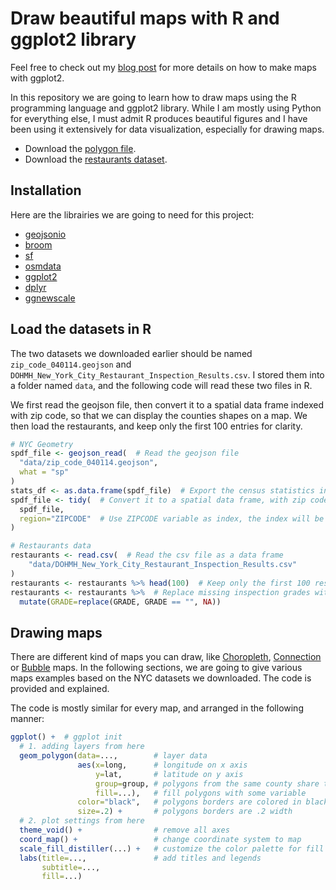 # Draw beautiful maps with R and ggplot2 library

Feel free to check out my [blog post](https://edaoud.com/blog/2022/03/18/draw-maps-with-R-and-ggplot/) for more details on how to make maps with ggplot2.

In this repository we are going to learn how to draw maps using the R
programming language and ggplot2 library. While I am mostly using
Python for everything else, I must admit R produces beautiful figures and I have been using it extensively for data visualization, especially for drawing maps.

- Download the [polygon file](https://data.beta.nyc/dataset/nyc-zip-code-tabulation-areas/resource/894e9162-871c-4552-a09c-c6915d8783fb?view_id=2c40fce3-0bb2-46d3-bb67-04a935151a96).
- Download the [restaurants dataset](https://data.cityofnewyork.us/Health/DOHMH-New-York-City-Restaurant-Inspection-Results/43nn-pn8j).

## Installation

Here are the librairies we are going to need for this project:

- [geojsonio](https://cran.r-project.org/web/packages/geojsonio/index.html)
- [broom](https://cran.r-project.org/web/packages/broom/vignettes/broom.html)
- [sf](https://cran.r-project.org/web/packages/sf/index.html)
- [osmdata](https://cran.r-project.org/web/packages/osmdata/vignettes/osmdata.html)
- [ggplot2](https://cran.r-project.org/web/packages/ggplot2/index.html)
- [dplyr](https://cran.r-project.org/web/packages/dplyr/index.html)
- [ggnewscale](https://cran.r-project.org/web/packages/ggnewscale/index.html)

## Load the datasets in R

The two datasets we downloaded earlier should be named
`zip_code_040114.geojson`
and `DOHMH_New_York_City_Restaurant_Inspection_Results.csv`. I stored them
into a folder named `data`, and the following code will read these two
files in R.

We first read the geojson file, then convert it to a spatial data frame
indexed with zip code, so that we can display the counties shapes on a map.
We then load the restaurants, and keep only the first 100 entries for
clarity.

``` R
# NYC Geometry
spdf_file <- geojson_read(  # Read the geojson file
  "data/zip_code_040114.geojson",
  what = "sp"
)
stats_df <- as.data.frame(spdf_file)  # Export the census statistics in another data frame variable
spdf_file <- tidy(  # Convert it to a spatial data frame, with zip code as index
  spdf_file,
  region="ZIPCODE"  # Use ZIPCODE variable as index, the index will be named "id"
)

# Restaurants data
restaurants <- read.csv(  # Read the csv file as a data frame
    "data/DOHMH_New_York_City_Restaurant_Inspection_Results.csv"
)
restaurants <- restaurants %>% head(100)  # Keep only the first 100 restaurants
restaurants <- restaurants %>%  # Replace missing inspection grades with NA
  mutate(GRADE=replace(GRADE, GRADE == "", NA))
```

## Drawing maps

There are different kind of maps you can draw, like
[Choropleth](https://r-graph-gallery.com/choropleth-map.html),
[Connection](https://r-graph-gallery.com/connection-map.html)
or [Bubble](https://r-graph-gallery.com/bubble-map.html) maps. In the
following sections, we are going to give various maps examples
based on the NYC datasets we downloaded. The code is provided and
explained.

The code is mostly similar for every map, and arranged in the following
manner:

``` R
ggplot() +  # ggplot init
  # 1. adding layers from here
  geom_polygon(data=...,        # layer data
               aes(x=long,      # longitude on x axis
                   y=lat,       # latitude on y axis
                   group=group, # polygons from the same county share the same group
                   fill=...),   # fill polygons with some variable
               color="black",   # polygons borders are colored in black
               size=.2) +       # polygons borders are .2 width
  # 2. plot settings from here
  theme_void() +                # remove all axes
  coord_map() +                 # change coordinate system to map
  scale_fill_distiller(...) +   # customize the color palette for fill
  labs(title=...,               # add titles and legends
       subtitle=...,
       fill=...)
```
